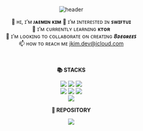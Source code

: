 <div align=center> 

![header](https://capsule-render.vercel.app/api?type=Waving&color=auto&height=300&section=header&text=Hire%20me!&fontSize=90)

<div style="text-align: center;">

👋 ʜɪ, ɪ’ᴍ **ᴊᴀᴇᴍɪɴ ᴋɪᴍ**
👀 ɪ’ᴍ ɪɴᴛᴇʀᴇꜱᴛᴇᴅ ɪɴ **ꜱᴡɪꜰᴛᴜɪ**  
🌱 ɪ’ᴍ ᴄᴜʀʀᴇɴᴛʟʏ ʟᴇᴀʀɴɪɴɢ **ᴋᴛᴏʀ**  
💞️ ɪ’ᴍ ʟᴏᴏᴋɪɴɢ ᴛᴏ ᴄᴏʟʟᴀʙᴏʀᴀᴛᴇ ᴏɴ ᴄʀᴇᴀᴛɪɴɢ ***8ᴅᴇɢʀᴇᴇꜱ***  
📫 ʜᴏᴡ ᴛᴏ ʀᴇᴀᴄʜ ᴍᴇ [jkim.dev@icloud.com](jkim.dev@icloud.com)
  
</div>

</br>

**📚 STACKS**

<img src="https://img.shields.io/badge/Swift-F05138?style=for-the-badge&logo=Swift&logoColor=white">
<img src="https://img.shields.io/badge/Kotlin-7F52FF?style=for-the-badge&logo=Kotlin&logoColor=white">
<img src="https://img.shields.io/badge/Spring-6DB33F?style=for-the-badge&logo=Spring&logoColor=white">
<br>
<img src="https://img.shields.io/badge/html5-E34F26?style=for-the-badge&logo=html5&logoColor=white"> 
<img src="https://img.shields.io/badge/css3-1572B6?style=for-the-badge&logo=css3&logoColor=white"> 
<img src="https://img.shields.io/badge/JavaScript-F7DF1E?style=for-the-badge&logo=JavaScript&logoColor=white">

<br>

<img src="https://github-readme-stats.vercel.app/api/top-langs/?username=jkimdev&layout=compact"/>

<br>

**📂 REPOSITORY**

<img  src="https://github-readme-stats.vercel.app/api?username=jkimdev&show_icons=true&theme=jolly"/>

</div>
